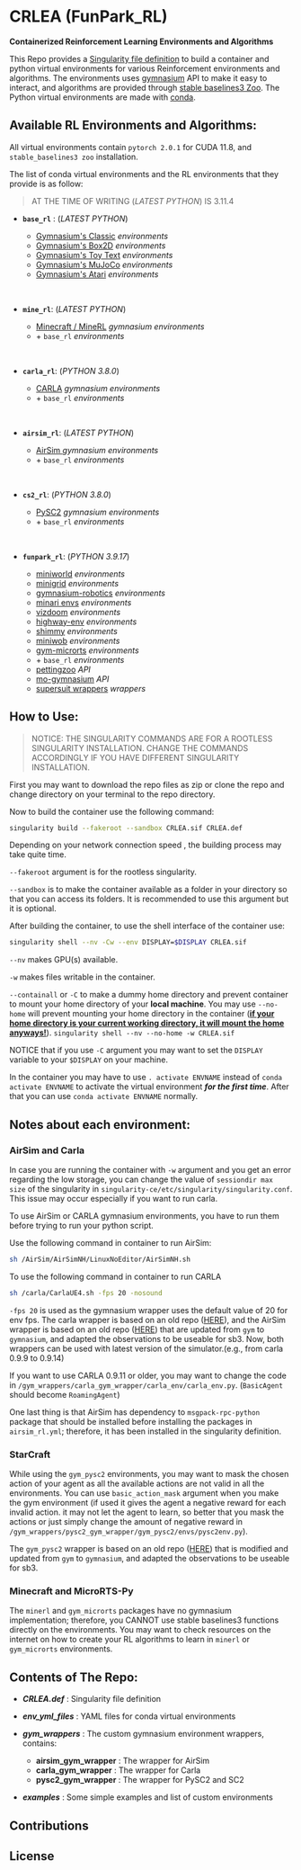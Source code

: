 # CRLEA (FunPark_RL)

**Containerized Reinforcement Learning Environments and Algorithms**

This Repo provides a [Singularity file definition](https://docs.sylabs.io/guides/3.11/user-guide/index.html) to build a container and python virtual environments for various Reinforcement environments and algorithms. The environments uses [gymnasium](https://gymnasium.farama.org/) API to make it easy to interact, and algorithms are provided through [stable baselines3 Zoo](https://rl-baselines3-zoo.readthedocs.io/en/master/). The Python virtual environments are made with [conda](https://docs.conda.io/en/latest/).


## Available RL Environments and Algorithms:

All virtual environments contain `pytorch 2.0.1` for CUDA 11.8, and `stable_baselines3 zoo` installation.

The list of conda virtual environments and the RL environments that they provide is as follow:

> AT THE TIME OF WRITING  (*LATEST PYTHON*) IS 3.11.4

- **`base_rl`** : (*LATEST PYTHON*)
    - [Gymnasium's Classic](https://gymnasium.farama.org/environments/classic_control/) *environments* 
    - [Gymnasium's Box2D](https://gymnasium.farama.org/environments/box2d/) *environments* 
    - [Gymnasium's Toy Text](https://gymnasium.farama.org/environments/toy_text/) *environments* 
    - [Gymnasium's MuJoCo](https://gymnasium.farama.org/environments/mujoco/) *environments* 
    - [Gymnasium's Atari](https://gymnasium.farama.org/environments/atari/) *environments* 

  <p> <br> </p>

- **`mine_rl`**: (*LATEST PYTHON*)
    - [Minecraft / MineRL](https://minerl.readthedocs.io/en/latest/) *gymnasium environments*
    - \+ `base_rl` *environments* 

  <p> <br> </p>

- **`carla_rl`**: (*PYTHON 3.8.0*)
    - [CARLA](https://carla.org/) *gymnasium environments*
    - \+ `base_rl` *environments* 

  <p> <br> </p>

- **`airsim_rl`**: (*LATEST PYTHON*)
    - [AirSim ](https://microsoft.github.io/AirSim/) *gymnasium environments*
    - \+ `base_rl` *environments* 

  <p> <br> </p>


- **`cs2_rl`**: (*PYTHON 3.8.0*)
    - [PySC2](https://github.com/deepmind/pysc2) *gymnasium environments*
    - \+ `base_rl` *environments*

  <p> <br> </p>


- **`funpark_rl`**: (*PYTHON 3.9.17*)
    - [miniworld](https://miniworld.farama.org/) *environments*
    - [minigrid](https://minigrid.farama.org/) *environments*
    - [gymnasium-robotics](https://robotics.farama.org/) *environments*
    - [minari envs](https://minari.farama.org/) *environments*
    - [vizdoom](https://vizdoom.farama.org/) *environments*
    - [highway-env](https://highway-env.farama.org/) *environments*
    - [shimmy](https://shimmy.farama.org/) *environments*
    - [miniwob](https://miniwob.farama.org/) *environments*
    - [gym-microrts](https://github.com/Farama-Foundation/MicroRTS-Py) *environments*
    - \+ `base_rl` *environments* 
    - [pettingzoo](https://pettingzoo.farama.org/) *API*
    - [mo-gymnasium](https://pettingzoo.farama.org/) *API*
    - [supersuit wrappers](https://github.com/Farama-Foundation/SuperSuit) *wrappers*
 


## How to Use:

> NOTICE: THE SINGULARITY COMMANDS ARE FOR A ROOTLESS SINGULARITY INSTALLATION. CHANGE THE COMMANDS ACCORDINGLY IF YOU HAVE DIFFERENT SINGULARITY INSTALLATION. 

First you may want to download the repo files as zip or clone the repo and change directory on your terminal to the repo directory.

Now to build the container use the following command:
```bash
singularity build --fakeroot --sandbox CRLEA.sif CRLEA.def
```
Depending on your network connection speed , the building process may take quite time.

`--fakeroot` argument is for the rootless singularity. 

`--sandbox` is to make the container available as a folder in your directory so that you can access its folders. It is recommended to use this argument but it is optional.


After building the container, to use the shell interface of the container use:
```bash
singularity shell --nv -Cw --env DISPLAY=$DISPLAY CRLEA.sif
```

`--nv` makes GPU(s) available.

`-w` makes files writable in the container.

`--containall` or `-C` to make a dummy home directory and prevent container to mount your home directory of your **local machine**. You may use `--no-home` will prevent mounting your home directory in the container ([**if your home directory is your current working directory, it will mount the home anyways!**](https://docs.sylabs.io/guides/3.11/user-guide/bind_paths_and_mounts.html#using-no-home-and-containall-flags)).  `singularity shell --nv --no-home -w CRLEA.sif`

NOTICE that if you use `-C` argument you may want to set the `DISPLAY` variable to your `$DISPLAY` on your machine.


In the container you may have to use `. activate ENVNAME` instead of  `conda activate ENVNAME` to activate the virtual environment ***for the first time***. After that you can use `conda activate ENVNAME` normally.



## Notes about each environment:

### AirSim and Carla 

In case you are running the container with `-w` argument and you get an error regarding the low storage, you can change the value of `sessiondir max size` of the singularity in `singularity-ce/etc/singularity/singularity.conf`. This issue may occur especially if you want to run carla.

To use AirSim or CARLA gymnasium environments, you have to run them before trying to run your python script.

Use the following command in container to run AirSim:

```bash
sh /AirSim/AirSimNH/LinuxNoEditor/AirSimNH.sh
```
To use the following command in container to run CARLA

```bash
sh /carla/CarlaUE4.sh -fps 20 -nosound
```
`-fps 20` is used as the gymnasium wrapper uses the default value of 20 for env fps.
The carla wrapper is based on an old repo ([HERE](https://github.com/janwithb/carla-gym-wrapper)), and the AirSim wrapper is based on an old repo ([HERE](https://github.com/microsoft/AirSim/tree/main/PythonClient/reinforcement_learning)) that are updated from `gym` to `gymnasium`, and adapted the observations to be useable for sb3. Now, both wrappers can be used with latest version of the simulator.(e.g., from carla 0.9.9 to 0.9.14)

If you want to use CARLA 0.9.11 or older, you may want to change the code in `/gym_wrappers/carla_gym_wrapper/carla_env/carla_env.py`. (`BasicAgent` should become `RoamingAgent`)


One last thing is that AirSim has dependency to `msgpack-rpc-python` package that should be installed before installing the packages in `airsim_rl.yml`; therefore, it has been installed in the singularity definition.

### StarCraft

While using the `gym_pysc2` environments, you may want to mask the chosen action of your agent as all the available actions are not valid in all the environments. You can use `basic_action_mask` argument when you make the gym environment (if used it gives the agent a negative reward for each invalid action. it may not let the agent to learn, so better that you mask the actions or just simply change the amount of negative reward in `/gym_wrappers/pysc2_gym_wrapper/gym_pysc2/envs/pysc2env.py`).



The `gym_pysc2` wrapper is based on an old repo ([HERE](https://github.com/vwxyzjn/gym-pysc2)) that is modified and updated from `gym` to `gymnasium`, and adapted the observations to be useable for sb3.


### Minecraft and MicroRTS-Py

The `minerl` and `gym_microrts` packages have no gymnasium implementation; therefore, you CANNOT use stable baselines3 functions directly on the environments. You may want to check resources on the internet on how to create your RL algorithms to learn in `minerl` or `gym_microrts` environments.


## Contents of The Repo:
-  ***CRLEA.def*** : Singularity file definition

-  ***env_yml_files*** : YAML files for conda virtual environments

-  ***gym_wrappers*** : The custom gymnasium environment wrappers, contains:
    
    - **airsim_gym_wrapper** : The wrapper for AirSim
    - **carla_gym_wrapper** : The wrapper for Carla
    - **pysc2_gym_wrapper** : The wrapper for PySC2 and SC2  

- ***examples*** : Some simple examples and list of custom environments

## Contributions

## License



<!-- about having file locally or download!? -->

<!-- python /gym_wrappers/pysc2_gym_wrapper/test.py --gym-id SC2MoveToBeacon-v0     --num-envs 1     --num-steps 256     --cuda True  -->

